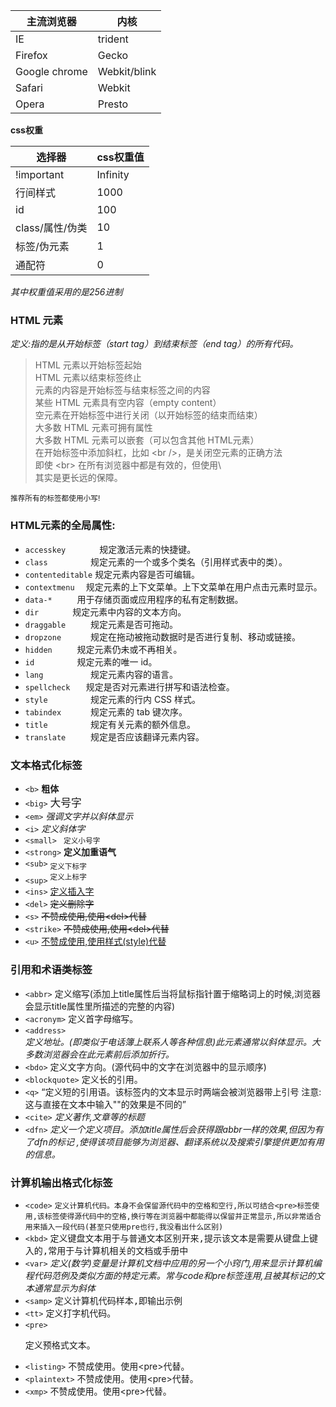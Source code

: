 |主流浏览器			|内核		|	
|------				|------ 	|
|IE					|trident	
|Firefox			|Gecko		|	
|Google chrome		|Webkit/blink|	
|Safari				|Webkit		|	
|Opera				|Presto		|	

**css权重**

|选择器          |css权重值|  
|--------		|-------|
|!important		|Infinity|				
|行间样式		|1000	|			
|id				|100	|
|class/属性/伪类	|10		|		
|标签/伪元素		|1		|		
|通配符			|0		|

*其中权重值采用的是256进制*  

### HTML 元素
*定义:指的是从开始标签（start tag）到结束标签（end tag）的所有代码。*

>HTML 元素以开始标签起始  
HTML 元素以结束标签终止  
元素的内容是开始标签与结束标签之间的内容  
某些 HTML 元素具有空内容（empty content）  
空元素在开始标签中进行关闭（以开始标签的结束而结束）  
大多数 HTML 元素可拥有属性  
大多数 HTML 元素可以嵌套（可以包含其他 HTML元素）  
在开始标签中添加斜杠，比如 \<br />，是关闭空元素的正确方法  
即使 \<br> 在所有浏览器中都是有效的，但使用\ <br /> 其实是更长远的保障。  

<small>推荐所有的标签都使用小写!</small>

### HTML元素的全局属性:  
- `accesskey 	   ` 规定激活元素的快捷键。  
- `class 		 ` 规定元素的一个或多个类名（引用样式表中的类）。   
- `contenteditable` 规定元素内容是否可编辑。  
- `contextmenu  ` 规定元素的上下文菜单。上下文菜单在用户点击元素时显示。  
- `data-* 	  ` 	用于存储页面或应用程序的私有定制数据。  
- `dir 		 ` 规定元素中内容的文本方向。  
- `draggable 	 ` 规定元素是否可拖动。  
- `dropzone 	 ` 规定在拖动被拖动数据时是否进行复制、移动或链接。   
- `hidden 	  ` 	规定元素仍未或不再相关。  
- `id 		  ` 	规定元素的唯一 id。   
- `lang 		 ` 规定元素内容的语言。  
- `spellcheck   ` 	规定是否对元素进行拼写和语法检查。  
- `style 		 ` 规定元素的行内 CSS 样式。  
- `tabindex 	 ` 规定元素的 tab 键次序。  
- `title 		 ` 规定有关元素的额外信息。  
- `translate 	 ` 规定是否应该翻译元素内容。  

### 文本格式化标签     
- `<b>`			    <b>粗体</b>    
- `<big>`			<big>大号字</big>    
- `<em>` 			<em>强调文字并以斜体显示</em>  
- `<i>` 			<i>定义斜体字</i>  	
- `<small> `		<small>定义小号字</small>  
- `<strong>` 		<strong>定义加重语气</strong>       
- `<sub>`			<sub>定义下标字</sub>         
- `<sup>`			<sup>定义上标字</sup>      
- `<ins>`			<ins>定义插入字</ins>      
- `<del>`			<del>定义删除字</del>      
- `<s>` 			<s>不赞成使用,使用\<del>代替</s>       
- `<strike>` 		<strike>不赞成使用,使用\<del>代替</strike>        
- `<u>` 			<u>不赞成使用,使用样式(style)代替</u>     

### 引用和术语类标签      
- `<abbr>`        	<abbr>定义缩写(添加上title属性后当将鼠标指针置于缩略词上的时候,浏览器会显示title属性里所描述的完整的内容)</abbr>  
- `<acronym>`      	<acronym>定义首字母缩写。</acronym>    
- `<address>`   		<address>定义地址。(即类似于电话簿上联系人等各种信息)此元素通常以斜体显示。大多数浏览器会在此元素前后添加折行。</address>    
- `<bdo>`			    <bdo>定义文字方向。(源代码中的文字在浏览器中的显示顺序)</bdo>	  
- `<blockquote>`	    <blockpuote>定义长的引用。</blockpuote>	  
- `<q>`			    <q>定义短的引用语。该标签内的文本显示时两端会被浏览器带上引号	 注意:这与直接在文本中输入""的效果是不同的</q>	  
- `<cite>`			<cite>定义著作,文章等的标题</cite>	
- `<dfn>`			    <dfn>定义一个定义项目。添加title属性后会获得跟abbr一样的效果,但因为有了dfn的标记	,使得该项目能够为浏览器、翻译系统以及搜索引擎提供更加有用的信息。</dfn>	          

### 计算机输出格式化标签    
- `<code>`		<code>定义计算机代码。本身不会保留源代码中的空格和空行,所以可结合\<pre>标签使用,该标签使得源代码中的空格,换行等在浏览器中都能得以保留并正常显示,所以非常适合用来插入一段代码(甚至只使用pre也行,我没看出什么区别)</code>    
- `<kbd>` 		<kbd>定义键盘文本用于与普通文本区别开来,提示该文本是需要从键盘上键入的,常用于与计算机相关的文档或手册中</kbd>    
- `<var>` 		<var>定义(数学)变量是计算机文档中应用的另一个小窍门,用来显示计算机编程代码范例及类似方面的特定元素。常与code和pre标签连用,且被其标记的文本通常显示为斜体</var>    
- `<samp>`		<samp>定义计算机代码样本,即输出示例</samp>    
- `<tt>` 			<tt>定义打字机代码。</tt>                 
- `<pre>`			<pre>定义预格式文本。</pre>    
- `<listing>`     不赞成使用。使用\<pre>代替。     
- `<plaintext>`	不赞成使用。使用\<pre>代替。     
- `<xmp>`			不赞成使用。使用\<pre>代替。    